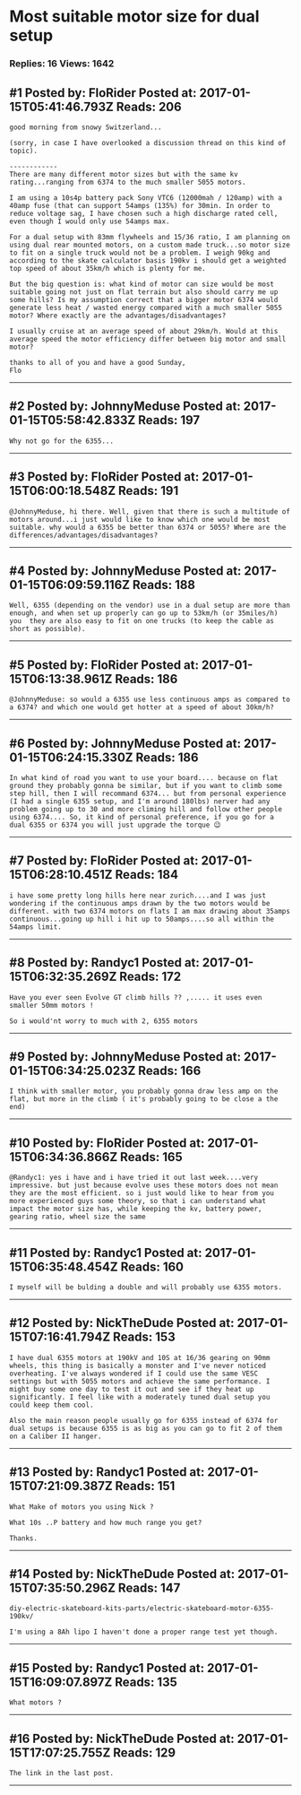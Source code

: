 # Most suitable motor size for dual setup

### Replies: 16 Views: 1642

## \#1 Posted by: FloRider Posted at: 2017-01-15T05:41:46.793Z Reads: 206

```
good morning from snowy Switzerland...

(sorry, in case I have overlooked a discussion thread on this kind of topic).

------------
There are many different motor sizes but with the same kv rating...ranging from 6374 to the much smaller 5055 motors. 

I am using a 10s4p battery pack Sony VTC6 (12000mah / 120amp) with a 40amp fuse (that can support 54amps (135%) for 30min. In order to reduce voltage sag, I have chosen such a high discharge rated cell, even though I would only use 54amps max.

For a dual setup with 83mm flywheels and 15/36 ratio, I am planning on using dual rear mounted motors, on a custom made truck...so motor size to fit on a single truck would not be a problem. I weigh 90kg and according to the skate calculator basis 190kv i should get a weighted top speed of about 35km/h which is plenty for me.

But the big question is: what kind of motor can size would be most suitable going not just on flat terrain but also should carry me up some hills? Is my assumption correct that a bigger motor 6374 would generate less heat / wasted energy compared with a much smaller 5055 motor? Where exactly are the advantages/disadvantages?

I usually cruise at an average speed of about 29km/h. Would at this average speed the motor efficiency differ between big motor and small motor?

thanks to all of you and have a good Sunday,
Flo
```

---
## \#2 Posted by: JohnnyMeduse Posted at: 2017-01-15T05:58:42.833Z Reads: 197

```
Why not go for the 6355...
```

---
## \#3 Posted by: FloRider Posted at: 2017-01-15T06:00:18.548Z Reads: 191

```
@JohnnyMeduse, hi there. Well, given that there is such a multitude of motors around...i just would like to know which one would be most suitable. why would a 6355 be better than 6374 or 5055? Where are the differences/advantages/disadvantages?
```

---
## \#4 Posted by: JohnnyMeduse Posted at: 2017-01-15T06:09:59.116Z Reads: 188

```
Well, 6355 (depending on the vendor) use in a dual setup are more than enough, and when set up properly can go up to 53km/h (or 35miles/h) you  they are also easy to fit on one trucks (to keep the cable as short as possible).
```

---
## \#5 Posted by: FloRider Posted at: 2017-01-15T06:13:38.961Z Reads: 186

```
@JohnnyMeduse: so would a 6355 use less continuous amps as compared to a 6374? and which one would get hotter at a speed of about 30km/h?
```

---
## \#6 Posted by: JohnnyMeduse Posted at: 2017-01-15T06:24:15.330Z Reads: 186

```
In what kind of road you want to use your board.... because on flat ground they probably gonna be similar, but if you want to climb some step hill, then I will recommand 6374... but from personal experience (I had a single 6355 setup, and I'm around 180lbs) nerver had any problem going up to 30 and more climing hill and follow other people using 6374.... So, it kind of personal preference, if you go for a dual 6355 or 6374 you will just upgrade the torque 😉
```

---
## \#7 Posted by: FloRider Posted at: 2017-01-15T06:28:10.451Z Reads: 184

```
i have some pretty long hills here near zurich....and I was just wondering if the continuous amps drawn by the two motors would be different. with two 6374 motors on flats I am max drawing about 35amps continuous...going up hill i hit up to 50amps....so all within the 54amps limit.
```

---
## \#8 Posted by: Randyc1 Posted at: 2017-01-15T06:32:35.269Z Reads: 172

```
Have you ever seen Evolve GT climb hills ?? ,..... it uses even smaller 50mm motors !

So i would'nt worry to much with 2, 6355 motors
```

---
## \#9 Posted by: JohnnyMeduse Posted at: 2017-01-15T06:34:25.023Z Reads: 166

```
I think with smaller motor, you probably gonna draw less amp on the flat, but more in the climb ( it's probably going to be close a the end)
```

---
## \#10 Posted by: FloRider Posted at: 2017-01-15T06:34:36.866Z Reads: 165

```
@Randyc1: yes i have and i have tried it out last week....very impressive. but just because evolve uses these motors does not mean they are the most efficient. so i just would like to hear from you more experienced guys some theory, so that i can understand what impact the motor size has, while keeping the kv, battery power, gearing ratio, wheel size the same
```

---
## \#11 Posted by: Randyc1 Posted at: 2017-01-15T06:35:48.454Z Reads: 160

```
I myself will be bulding a double and will probably use 6355 motors.
```

---
## \#12 Posted by: NickTheDude Posted at: 2017-01-15T07:16:41.794Z Reads: 153

```
I have dual 6355 motors at 190kV and 10S at 16/36 gearing on 90mm wheels, this thing is basically a monster and I've never noticed overheating. I've always wondered if I could use the same VESC settings but with 5055 motors and achieve the same performance. I might buy some one day to test it out and see if they heat up significantly. I feel like with a moderately tuned dual setup you could keep them cool.

Also the main reason people usually go for 6355 instead of 6374 for dual setups is because 6355 is as big as you can go to fit 2 of them on a Caliber II hanger.
```

---
## \#13 Posted by: Randyc1 Posted at: 2017-01-15T07:21:09.387Z Reads: 151

```
What Make of motors you using Nick ?

What 10s ..P battery and how much range you get?

Thanks.
```

---
## \#14 Posted by: NickTheDude Posted at: 2017-01-15T07:35:50.296Z Reads: 147

```
diy-electric-skateboard-kits-parts/electric-skateboard-motor-6355-190kv/

I'm using a 8Ah lipo I haven't done a proper range test yet though.
```

---
## \#15 Posted by: Randyc1 Posted at: 2017-01-15T16:09:07.897Z Reads: 135

```
What motors ?
```

---
## \#16 Posted by: NickTheDude Posted at: 2017-01-15T17:07:25.755Z Reads: 129

```
The link in the last post.
```

---
